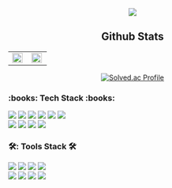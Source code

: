 <div class="container" align="center">
<div class="header">
<img src="https://capsule-render.vercel.app/api?type=waving&color=ADC8FF&height=200&section=header&text=WELCOME&fontSize=90" />
</div>
  
## Github Stats  
<div align="center">  <table ><tr><td valign="top" width="50%">

<img src="https://github-readme-stats.vercel.app/api?username=flyforme2016&show_icons=true&theme=tokyonight&count_private=true&hide_border=true" align="left" style="width: 95%" />

</td><td valign="top" width="50%">

<img src="https://github-readme-stats.vercel.app/api/top-langs/?username=flyforme2016&hide_border=true&layout=compact" align="left" style="width: 95%" />

</td></tr></table>  </div>

[![Solved.ac Profile](http://mazassumnida.wtf/api/generate_badge?boj=dlsgk2016)](https://solved.ac/dlsgk2016)

</div>
<div class="tech-badge">
  <h3>:books: Tech Stack :books:</h3>
  <img src="https://img.shields.io/badge/JAVA-007396?style=flat&logo=OpenJDK&logoColor=white"/>
  <img src="https://img.shields.io/badge/C++-00599C?style=flat&logo=cplusplus&logoColor=white"/>
  <img src="https://img.shields.io/badge/NodeJs-339933?style=flat&logo=nodedotjs&logoColor=white"/>
  <img src="https://img.shields.io/badge/AWS-232F3E?style=flat&logo=amazonaws&logoColor=white"/>
  <img src="https://img.shields.io/badge/Spring-6DB33F?style=flat&logo=spring&logoColor=white"/>
  <img src="https://img.shields.io/badge/MySQL-4479A1?style=flat&logo=mysql&logoColor=white"/><br>
  <img src="https://img.shields.io/badge/HTML5-E34F26?style=flat&logo=html5&logoColor=white"/>
  <img src="https://img.shields.io/badge/CSS3-1572B6?style=flat&logo=css3&logoColor=white"/>
  <img src="https://img.shields.io/badge/JavaScript-F7DF1E?style=flat&logo=javascript&logoColor=white"/>
  <img src="https://img.shields.io/badge/React-61DAFB?style=flat&logo=react&logoColor=white"/>
  
</div>
  
<div class="tools-badge">
  <h3>🛠: Tools Stack 🛠</h3>
  <img src="https://img.shields.io/badge/Eclipse IDE-525C86?style=flat&logo=eclipseide&logoColor=white"/>
  <img src="https://img.shields.io/badge/Visual Studio-5C2D91?style=flat&logo=visualstudio&logoColor=white"/>
  <img src="https://img.shields.io/badge/Visual Studio Code-007ACC?style=flat&logo=visualstudiocode&logoColor=white"/>
  <img src="https://img.shields.io/badge/Tomcat-F8DC75?style=flat&logo=apachetomcat&logoColor=white"/><br>
  <img src="https://img.shields.io/badge/Android Studio-3DDC84?style=flat&logo=androidstudio&logoColor=white"/>
  <img src="https://img.shields.io/badge/MySQL Workbench-4479A1?style=flat&logo=mysql&logoColor=white"/>
  <img src="https://img.shields.io/badge/Github-181717?style=flat&logo=github&logoColor=white"/>
  <img src="https://img.shields.io/badge/Swagger-85EA2D?style=flat&logo=swagger&logoColor=white"/>
  
  
</div>
  
</div>
